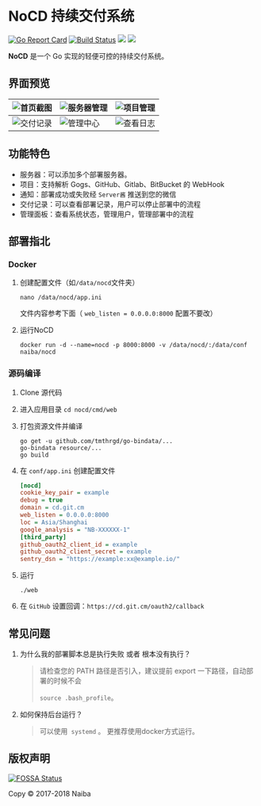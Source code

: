 # NoCD 持续交付系统

[![Go Report Card](https://goreportcard.com/badge/github.com/naiba/nocd)](https://goreportcard.com/report/github.com/naiba/nocd) [![Build Status](https://travis-ci.com/naiba/nocd.svg?branch=master)](https://travis-ci.com/naiba/nocd) [![](https://images.microbadger.com/badges/image/naiba/nocd.svg)](https://microbadger.com/images/naiba/nocd) [![](https://img.shields.io/docker/pulls/naiba/nocd.svg)](https://microbadger.com/images/naiba/nocd)

**NoCD** 是一个 Go 实现的轻便可控的持续交付系统。

## 界面预览

| ![首页截图](https://github.com/naiba/nocd/raw/master/README/首页截图.png) | ![服务器管理](https://github.com/naiba/nocd/raw/master/README/服务器管理.png) | ![项目管理](https://github.com/naiba/nocd/raw/master/README/项目管理.png) |
| ------------------------------------------------------------ | ------------------------------------------------------------ | ------------------------------------------------------------ |
| ![交付记录](https://github.com/naiba/nocd/raw/master/README/交付记录.png) | ![管理中心](https://github.com/naiba/nocd/raw/master/README/查看日志.png) | ![查看日志](https://github.com/naiba/nocd/raw/master/README/管理中心.png)  |

## 功能特色

- 服务器：可以添加多个部署服务器。
- 项目：支持解析 Gogs、GitHub、Gitlab、BitBucket 的 WebHook
- 通知：部署成功或失败经 `Server酱` 推送到您的微信
- 交付记录：可以查看部署记录，用户可以停止部署中的流程
- 管理面板：查看系统状态，管理用户，管理部署中的流程

## 部署指北

### Docker

1. 创建配置文件（如`/data/nocd`文件夹）

   ```shell
   nano /data/nocd/app.ini
   ```

   文件内容参考下面（ `web_listen = 0.0.0.0:8000` 配置不要改）

2. 运行NoCD

   ```
   docker run -d --name=nocd -p 8000:8000 -v /data/nocd/:/data/conf naiba/nocd
   ```

### 源码编译

1. Clone 源代码

2. 进入应用目录 `cd nocd/cmd/web`

3. 打包资源文件并编译

   ```shell
   go get -u github.com/tmthrgd/go-bindata/...
   go-bindata resource/...
   go build
   ```

4. 在 `conf/app.ini` 创建配置文件

   ```ini
   [nocd]
   cookie_key_pair = example
   debug = true
   domain = cd.git.cm
   web_listen = 0.0.0.0:8000
   loc = Asia/Shanghai
   google_analysis = "NB-XXXXXX-1"
   [third_party]
   github_oauth2_client_id = example
   github_oauth2_client_secret = example
   sentry_dsn = "https://example:xx@example.io/"
   ```

5. 运行

   ```shell
   ./web
   ```

6. 在 `GitHub` 设置回调：`https://cd.git.cm/oauth2/callback`

## 常见问题

1. 为什么我的部署脚本总是执行失败 或者 根本没有执行？

    > 请检查您的 PATH 路径是否引入，建议提前 export 一下路径，自动部署的时候不会
    >
    > `source .bash_profile`。

2. 如何保持后台运行？<br>

    > 可以使用` systemd` 。 更推荐使用docker方式运行。


## 版权声明

[![FOSSA Status](https://app.fossa.io/api/projects/git%2Bgithub.com%2Fnaiba%2Fnocd.svg?type=large)](https://app.fossa.io/projects/git%2Bgithub.com%2Fnaiba%2Fnocd?ref=badge_large)

Copy &copy; 2017-2018 Naiba